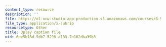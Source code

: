 ```yaml
---
content_type: resource
description: ''
file: https://ol-ocw-studio-app-production.s3.amazonaws.com/courses/8-591j-systems-biology-fall-2014/6ee5b18d5db75298a1337e102dba39b3_lC3XSwQ62iw.vtt
file_type: application/x-subrip
resourcetype: Other
title: 3play caption file
uid: 6ee5b18d-5db7-5298-a133-7e102dba39b3
---
```

